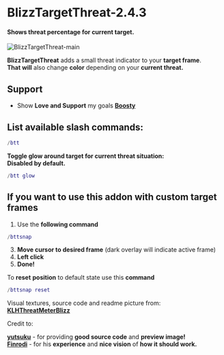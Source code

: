 # BlizzTargetThreat-2.4.3
#### Shows threat percentage for current target.


![BlizzTargetThreat-main](https://github.com/Sattva-108/BlizzTargetThreat-2.4.3/assets/74269253/0d7b5fbd-2890-4177-9ebf-e8ba554f26b2)


**BlizzTargetThreat** adds a small threat indicator to your **target frame**.<br>
**That will** also change **color** depending on your **current threat.**

## Support
- Show **Love and Support** my goals **[Boosty](https://boosty.to/sattva108)**

## List available slash commands:

```lua
/btt
```


**Toggle glow around target for current threat situation:**<br>
**Disabled by default.**

```lua
/btt glow
```

If you want to use this addon with custom target frames
-----------------------

1) Use the **following command**
```lua
/bttsnap
```
3) **Move cursor to desired frame** (dark overlay will indicate active frame)
4) **Left click**
5) **Done!**

To **reset** **position** to default state use this **command**
```lua
/bttsnap reset
```

Visual textures, source code and readme picture from:
  **[KLHThreatMeterBlizz](https://github.com/yutsuku/KLHThreatMeterBlizz)**
<br>

Credit to: <br>

[**yutsuku**](https://github.com/yutsuku) - for providing **good source code** and **preview image!**
<br>
**[Finrodi](https://www.twitch.tv/finrodi/about)** - for his **experience** and **nice vision** of **how it should work.**

